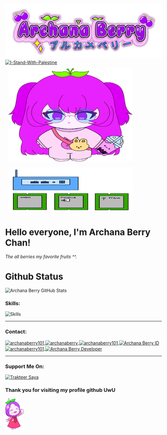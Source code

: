 <img src="archanaberryw.png" alt="Archana Berry vtuber logo's | Don't inspo and copycat and use it!!!">

<a href="https://arab.org/portal/palestine/where-to-donate/">
  <img src="https://raw.githubusercontent.com/Safouene1/support-palestine-banner/master/banner-support.svg" alt="I-Stand-With-Palestine">
</a>

<div style="display: flex; justify-content: space-between; align-items: center; flex-wrap: wrap;">
  <img src="archanaberrydoll.png" alt="Archana Berry's Doll | Don't download it!!!" width="300" height="300" style="flex: 1 1 45%; max-width: 400px; margin: 10px;">
  <img src="archanaberrypc.png" alt="Archana Berry Mini PC's" width="200" height="142" style="flex: 1 1 45%; max-width: 400px; margin: 10px;">
</div>

<h1>Hello everyone, I'm Archana Berry Chan!</h1>
<p><em>The all berries my favorite fruits ^^.</em></p>

<h1>Github Status</h1>
<img src="https://github-readme-stats.vercel.app/api/?username=archanaberry&show_icons=true&title_color=fff&icon_color=79ff97&text_color=9f9f9f&bg_color=151515" alt="Archana Berry GitHub Stats">

<h3>Skills:</h3>
<img src="https://skillicons.dev/icons?i=wasm,c,cpp,rust,cmake,html,css,js,discord,discordbots,nodejs,kotlin,vscode,arch,windows,apple,neovim&theme=dark" alt="Skills">

<hr>

<h3>Contact:</h3>
<p align="left">
  <a href="https://twitter.com/archanaberry101" target="blank">
    <img align="center" src="https://skillicons.dev/icons?i=twitter&theme=dark" alt="archanaberry101" height="50" width="50">
  </a>
  <a href="https://www.facebook.com/archanaberryofficial101" target="blank">
    <img align="center" src="https://raw.githubusercontent.com/rahuldkjain/github-profile-readme-generator/master/src/images/icons/Social/facebook.svg" alt="archanaberry" height="50" width="50">
  </a>
  <a href="https://instagram.com/archanaberryofficial101" target="blank">
    <img align="center" src="https://skillicons.dev/icons?i=instagram&theme=dark" alt="archanaberry101" height="50" width="50">
  </a>
  <a href="https://www.youtube.com/archanaberry101" target="blank">
    <img align="center" src="https://pomf2.lain.la/f/z3vxfewb.png" alt="Archana Berry ID" height="50" width="50">
  </a>
  <a href="https://discord.com/users/1136691684864954389" target="blank">
    <img align="center" src="https://skillicons.dev/icons?i=discord&theme=dark" alt="archanaberry101" height="50" width="50">
  </a>
  <a href="https://wa.me/6289667958991" target="blank">
    <img align="center" src="https://pomf2.lain.la/f/v4npl8n1.png" alt="Archana Berry Developer" height="50" width="50" style="margin-left: -10">
  </a>
</p>

<hr>

<imgg src="archanaberrymy.png" alt="Archana Berry" width="800">

<h3>Support Me On:</h3>
<a href="https://trakteer.id/archana_berry" target="_blank">
  <img id="wse-buttons-preview" src="https://cdn.trakteer.id/images/embed/trbtn-red-1.png" height="40" style="border:0px;height:40px;" alt="Trakteer Saya">
</a>

<h3>Thank you for visiting my profile github UwU</h3>
<img src="archanaberryhijabchibi.png" alt="Archana Berry Chibi Hijab" width="60">
